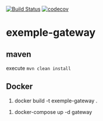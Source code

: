[![Build Status](https://travis-ci.com/doudouchat/exemple-gateway.svg?branch=master)](https://travis-ci.org/doudouchat/exemple-gateway)
[![codecov](https://codecov.io/gh/doudouchat/exemple-gateway/graph/badge.svg)](https://codecov.io/gh/doudouchat/exemple-gateway) 

# exemple-gateway

## maven

<p>execute <code>mvn clean install</code></p>

## Docker

<ol>
<li>docker build -t exemple-gateway .</li>
</ol>

<ol>
<li>docker-compose up -d gateway</li>
</ol>
